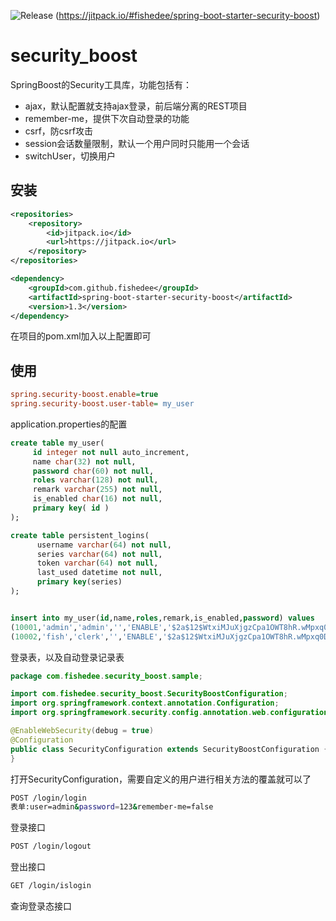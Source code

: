 ![Release](https://jitpack.io/v/fishedee/spring-boot-starter-security-boost.svg)
(https://jitpack.io/#fishedee/spring-boot-starter-security-boost)

# security_boost

SpringBoost的Security工具库，功能包括有：

* ajax，默认配置就支持ajax登录，前后端分离的REST项目
* remember-me，提供下次自动登录的功能
* csrf，防csrf攻击
* session会话数量限制，默认一个用户同时只能用一个会话
* switchUser，切换用户

## 安装

```xml
<repositories>
    <repository>
        <id>jitpack.io</id>
        <url>https://jitpack.io</url>
    </repository>
</repositories>

<dependency>
    <groupId>com.github.fishedee</groupId>
    <artifactId>spring-boot-starter-security-boost</artifactId>
    <version>1.3</version>
</dependency>
```

在项目的pom.xml加入以上配置即可

## 使用

```ini
spring.security-boost.enable=true
spring.security-boost.user-table= my_user
```

application.properties的配置

```sql
create table my_user(
     id integer not null auto_increment,
     name char(32) not null,
     password char(60) not null,
     roles varchar(128) not null,
     remark varchar(255) not null,
     is_enabled char(16) not null,
     primary key( id )
);

create table persistent_logins(
      username varchar(64) not null,
      series varchar(64) not null,
      token varchar(64) not null,
      last_used datetime not null,
      primary key(series)
);


insert into my_user(id,name,roles,remark,is_enabled,password) values
(10001,'admin','admin','','ENABLE','$2a$12$WtxiMJuXjgzCpa1OWT8hR.wMpxq0DbeF1fMpCJbdzCdhdYte1ZtfC'),
(10002,'fish','clerk','','ENABLE','$2a$12$WtxiMJuXjgzCpa1OWT8hR.wMpxq0DbeF1fMpCJbdzCdhdYte1ZtfC');
```

登录表，以及自动登录记录表

```java
package com.fishedee.security_boost.sample;

import com.fishedee.security_boost.SecurityBoostConfiguration;
import org.springframework.context.annotation.Configuration;
import org.springframework.security.config.annotation.web.configuration.EnableWebSecurity;

@EnableWebSecurity(debug = true)
@Configuration
public class SecurityConfiguration extends SecurityBoostConfiguration {
}
```

打开SecurityConfiguration，需要自定义的用户进行相关方法的覆盖就可以了

```bash
POST /login/login
表单:user=admin&password=123&remember-me=false
```

登录接口

```bash
POST /login/logout
```

登出接口

```bash
GET /login/islogin
```

查询登录态接口
